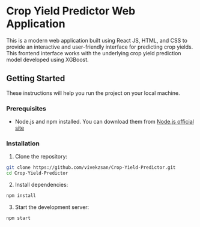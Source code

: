 # Crop Yield Predictor Web Application

This is a modern web application built using React JS, HTML, and CSS to provide an interactive and user-friendly interface for predicting crop yields. This frontend interface works with the underlying crop yield prediction model developed using XGBoost.
 
## Getting Started

These instructions will help you run the project on your local machine.

### Prerequisites

- Node.js and npm installed. You can download them from [Node.js official site](https://nodejs.org/)

### Installation

1. Clone the repository:

```bash
git clone https://github.com/vivekzsan/Crop-Yield-Predictor.git
cd Crop-Yield-Predictor
```

2. Install dependencies:

```bash
npm install
```

3. Start the development server:

```bash
npm start
```
